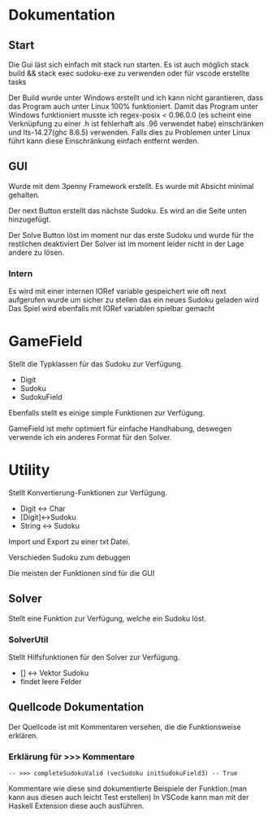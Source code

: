 # Dokumentation

## Start

Die Gui läst sich einfach mit stack run starten. Es ist auch möglich stack build && stack exec sudoku-exe zu verwenden oder für vscode erstellte tasks

Der Build wurde unter Windows erstellt und ich kann nicht garantieren, dass das Program auch unter Linux 100% funktioniert.
Damit das Program unter Windows funktioniert musste ich regex-posix < 0.96.0.0 (es scheint eine Verknüpfung zu einer .h ist fehlerhaft als .96 verwendet habe) einschränken und lts-14.27(ghc 8.6.5) verwenden. Falls dies zu Problemen unter Linux führt kann diese Einschränkung einfach entfernt werden.

## GUI

Wurde mit dem 3penny Framework erstellt. Es wurde mit Absicht minimal gehalten.

Der next Button erstellt das nächste Sudoku. Es wird an die Seite unten hinzugefügt.

Der Solve Button löst im moment nur das erste Sudoku und wurde für the restlichen deaktiviert
Der Solver ist im moment leider nicht in der Lage andere zu lösen.

### Intern

Es wird mit einer internen IORef variable gespeichert wie oft next aufgerufen wurde um sicher zu stellen das ein neues Sudoku geladen wird
Das Spiel wird ebenfalls mit IORef variablen spielbar gemacht

# GameField

Stellt die Typklassen für das Sudoku zur Verfügung.

- Digit
- Sudoku
- SudokuField

Ebenfalls stellt es einige simple Funktionen zur Verfügung.

GameField ist mehr optimiert für einfache Handhabung, deswegen verwende ich ein anderes Format für den Solver.

# Utility

Stellt Konvertierung-Funktionen zur Verfügung.

- Digit <-> Char
- [Digit]<->Sudoku
- String <-> Sudoku

Import und Export zu einer txt Datei.

Verschieden Sudoku zum debuggen

Die meisten der Funktionen sind für die GUI

## Solver

Stellt eine Funktion zur Verfügung, welche ein Sudoku löst.

### SolverUtil

Stellt Hilfsfunktionen für den Solver zur Verfügung.

- [] <-> Vektor Sudoku
- findet leere Felder

## Quellcode Dokumentation

Der Quellcode ist mit Kommentaren versehen, die die Funktionsweise erklären.

### Erklärung für >>> Kommentare

`-- >>> completeSudokuValid (vecSudoku initSudokuField3) -- True`

Kommentare wie diese sind dokumentierte Beispiele der Funktion.(man kann aus diesen auch leicht Test erstellen)
In VSCode kann man mit der Haskell Extension diese auch ausführen.

